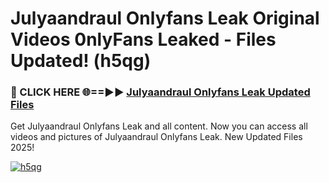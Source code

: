 # Julyaandraul Onlyfans Leak Original Videos 0nlyFans Leaked - Files Updated! (h5qg)

<h3>🔴 CLICK HERE 🌐==►► <a href="https://tinyurl.com/brd5kh86" rel="nofollow">Julyaandraul Onlyfans Leak Updated Files</a></h3>

Get Julyaandraul Onlyfans Leak and all content. Now you can access all videos and pictures of Julyaandraul Onlyfans Leak. New Updated Files 2025!

[![h5qg](https://i.imgur.com/K7sEzmb.gif)](https://tinyurl.com/brd5kh86)
